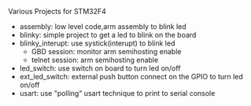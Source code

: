 Various Projects for STM32F4

- assembly: low level code,arm assembly to blink led
- blinky: simple project to get a led to blink on the board
- blinky_interupt: use systick(interupt) to blink led
  - GBD session: monitor arm semihosting enable
  - telnet session: arm semihosting enable
- led_switch: use switch on board to turn led on/off
- ext_led_switch: external push button connect on the GPIO to turn led on/off
- usart: use "polling" usart technique to print to serial console
